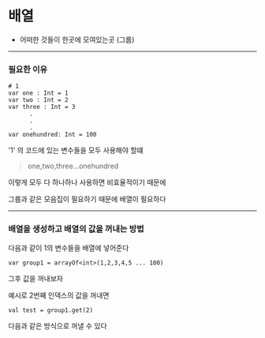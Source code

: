 # 배열

- 어떠한 것들이 한곳에 모여있는곳 (그룹)

---
### 필요한 이유

```
# 1
var one : Int = 1 
var two : Int = 2 
var three : Int = 3 
      .
      .
      .
var onehundred: Int = 100 
```

'1' 의 코드에 있는 변수들을 모두 사용해야 할떄

>one,two,three...onehundred

이렇게 모두 다 하나하나 사용하면 비효율적이기 때문에

그룹과 같은 모음집이 필요하기 때문에 배열이 필요하다

---

### 배열을 생성하고 배열의 값을 꺼내는 방법

다음과 같이 1의 변수들을 배열에 넣어준다
```
var group1 = arrayOf<int>(1,2,3,4,5 ... 100)
```

그후 값을 꺼내보자

예시로 2번째 인덱스의 값을 꺼내면
```
val test = group1.get(2)
```
다음과 같은 방식으로 꺼낼 수 있다







